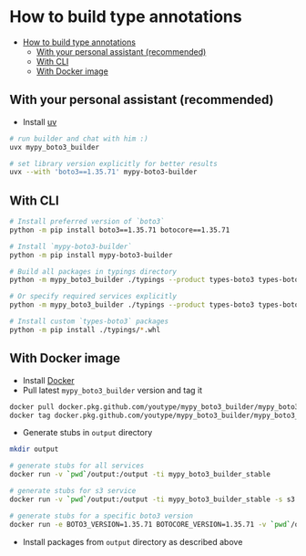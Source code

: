 # How to build type annotations

- [How to build type annotations](#how-to-build-type-annotations)
  - [With your personal assistant (recommended)](#with-your-personal-assistant-recommended)
  - [With CLI](#with-cli)
  - [With Docker image](#with-docker-image)


## With your personal assistant (recommended)

- Install [uv](https://docs.astral.sh/uv/getting-started/installation/)

```bash
# run builder and chat with him :)
uvx mypy_boto3_builder

# set library version explicitly for better results
uvx --with 'boto3==1.35.71' mypy-boto3-builder
```

## With CLI

```bash
# Install preferred version of `boto3`
python -m pip install boto3==1.35.71 botocore==1.35.71

# Install `mypy-boto3-builder`
python -m pip install mypy-boto3-builder

# Build all packages in typings directory
python -m mypy_boto3_builder ./typings --product types-boto3 types-boto3-services --output-type wheel

# Or specify required services explicitly
python -m mypy_boto3_builder ./typings --product types-boto3 types-boto3-services --output-type wheel -s ec2 s3

# Install custom `types-boto3` packages
python -m pip install ./typings/*.whl
```

## With Docker image

- Install [Docker](https://docs.docker.com/install/)
- Pull latest `mypy_boto3_builder` version and tag it

```bash
docker pull docker.pkg.github.com/youtype/mypy_boto3_builder/mypy_boto3_builder_stable:latest
docker tag docker.pkg.github.com/youtype/mypy_boto3_builder/mypy_boto3_builder_stable:latest mypy_boto3_builder
```

- Generate stubs in `output` directory

```bash
mkdir output

# generate stubs for all services
docker run -v `pwd`/output:/output -ti mypy_boto3_builder_stable

# generate stubs for s3 service
docker run -v `pwd`/output:/output -ti mypy_boto3_builder_stable -s s3

# generate stubs for a specific boto3 version
docker run -e BOTO3_VERSION=1.35.71 BOTOCORE_VERSION=1.35.71 -v `pwd`/output:/output -ti mypy_boto3_builder_stable
```

- Install packages from `output` directory as described above
